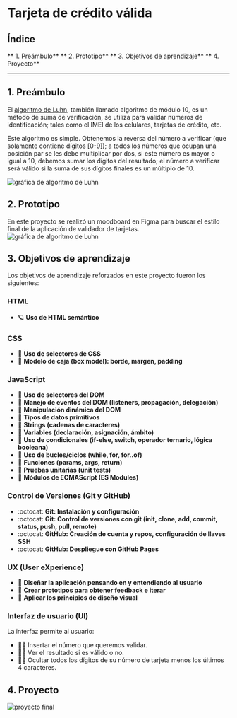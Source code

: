 # Tarjeta de crédito válida

## Índice

** 1. Preámbulo**
** 2. Prototipo**
** 3. Objetivos de aprendizaje**
** 4. Proyecto**
***

## 1. Preámbulo

El [algoritmo de Luhn](https://es.wikipedia.org/wiki/Algoritmo_de_Luhn),
también llamado algoritmo de módulo 10, es un método de suma de verificación,
se utiliza para validar números de identificación; tales como el IMEI de los
celulares, tarjetas de crédito, etc.

Este algoritmo es simple. Obtenemos la reversa del número a verificar (que
solamente contiene dígitos [0-9]); a todos los números que ocupan una posición
par se les debe multiplicar por dos, si este número es mayor o igual a 10,
debemos sumar los dígitos del resultado; el número a verificar será válido si
la suma de sus dígitos finales es un múltiplo de 10.

![gráfica de algoritmo de Luhn](https://www.101computing.net/wp/wp-content/uploads/Luhn-Algorithm.png)

## 2. Prototipo

En este proyecto se realizó un moodboard en Figma para buscar el estilo final de la aplicación de validador de tarjetas.
![gráfica de algoritmo de Luhn](./src/assets/moodboard-card.JPG)

## 3. Objetivos de aprendizaje

Los objetivos de aprendizaje reforzados en este proyecto fueron los siguientes:

### HTML
- :ringed_planet: **Uso de HTML semántico**

### CSS
- :rainbow: **Uso de selectores de CSS**
- :rainbow: **Modelo de caja (box model): borde, margen, padding**

### JavaScript
- :star2: **Uso de selectores del DOM**
- :star2: **Manejo de eventos del DOM (listeners, propagación, delegación)**
- :star2: **Manipulación dinámica del DOM**
- :star2: **Tipos de datos primitivos**
- :star2: **Strings (cadenas de caracteres)**
- :star2: **Variables (declaración, asignación, ámbito)**
- :star2: **Uso de condicionales (if-else, switch, operador ternario, lógica booleana)**
- :star2: **Uso de bucles/ciclos (while, for, for..of)**
- :star2: **Funciones (params, args, return)**
- :star2: **Pruebas unitarias (unit tests)**
- :star2: **Módulos de ECMAScript (ES Modules)**

### Control de Versiones (Git y GitHub)
- :octocat: **Git: Instalación y configuración**
- :octocat: **Git: Control de versiones con git (init, clone, add, commit, status, push, pull, remote)**
- :octocat: **GitHub: Creación de cuenta y repos, configuración de llaves SSH**
- :octocat: **GitHub: Despliegue con GitHub Pages**

### UX (User eXperience)
- :rocket: **Diseñar la aplicación pensando en y entendiendo al usuario**
- :rocket: **Crear prototipos para obtener feedback e iterar**
- :rocket: **Aplicar los principios de diseño visual**

### Interfaz de usuario (UI)
La interfaz permite al usuario:
- :woman_technologist: Insertar el número que queremos validar.
- :woman_technologist: Ver el resultado si es válido o no.
- :woman_technologist: Ocultar todos los dígitos de su número de tarjeta menos los últimos 4 caracteres.

## 4. Proyecto

![proyecto final](./src/assets/prototipo-card.JPG)
